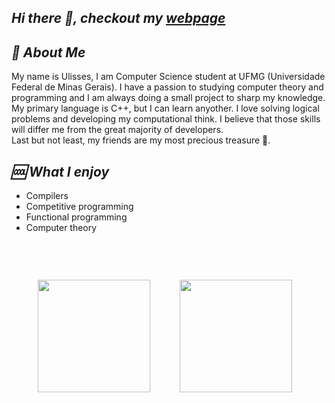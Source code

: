 ## *Hi there 👋, checkout my [webpage](https://rosaulisses.github.io/)*

## *👀 About Me*
My name is Ulisses, I am Computer Science student at UFMG (Universidade Federal de Minas Gerais). I have a passion to studying computer theory and programming and I am always doing a small project to sharp my knowledge. My primary language is C++, but I can learn anyother. 
I love solving logical problems and developing my computational think. I believe that those skills will differ me from the great majority of developers.
<br>
Last but not least, my friends are my most precious treasure 🤎.
<br>
## *🆒 What I enjoy*
- Compilers
- Competitive programming
- Functional programming
- Computer theory

<br>

<div align="center">
  <pre>
  <img height="180em" src="https://github-readme-stats.vercel.app/api?username=RosaUlisses&show_icons=true&theme=dracula&include_all_commits=true&count_private=true"/>  <img style="padding: 30px" height="180em" src="https://github-readme-stats.vercel.app/api/top-langs/?username=RosaUlisses&layout=compact&langs_count=7&theme=dracula"/>
  </pre>
</div>
